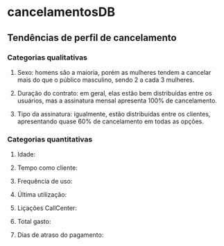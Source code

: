 # cancelamentosDB

## Tendências de perfil de **cancelamento**

### Categorias qualitativas

1) Sexo: homens são a maioria, porém as mulheres tendem a cancelar mais do que  o público masculino, sendo 2 a cada 3 mulheres.

2) Duração do contrato: em geral, elas estão bem distribuídas entre os usuários, mas a assinatura mensal apresenta 100% de cancelamento.

3) Tipo da assinatura: igualmente, estão distribuídas entre os clientes, apresentando quase 60% de cancelamento em todas as opções.

### Categorias quantitativas

1) Idade: 

2) Tempo como cliente: 

3) Frequência de uso: 

4) Última utilização: 

5) Liçações CallCenter: 

6) Total gasto: 

7) Dias de atraso do pagamento: 
